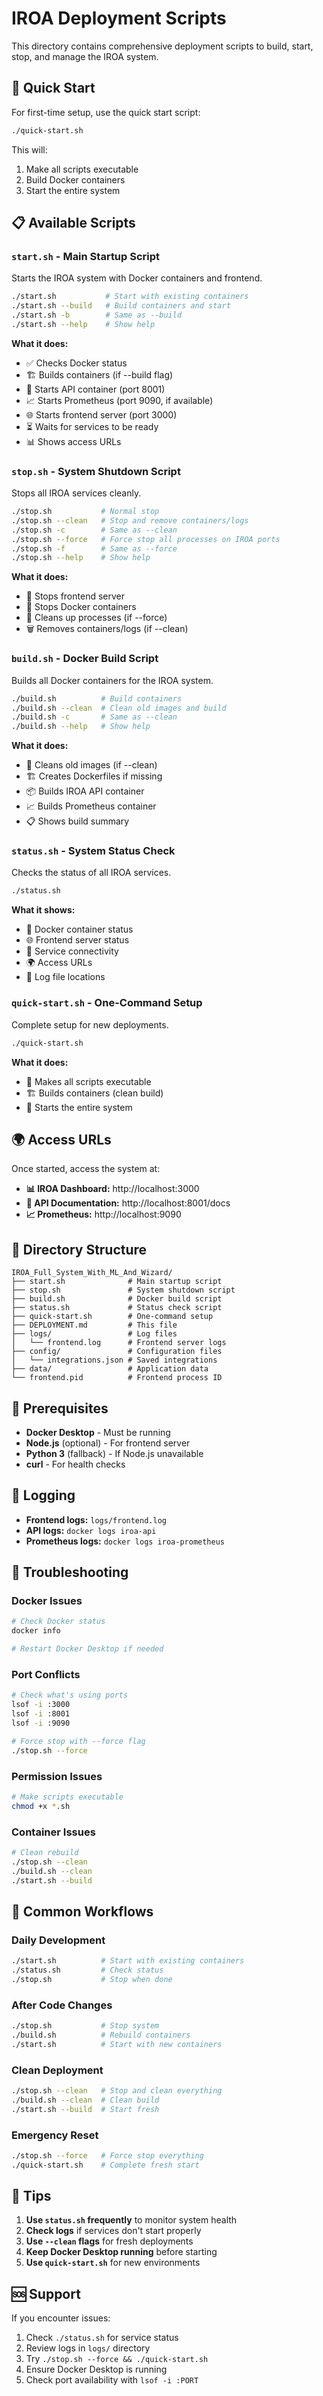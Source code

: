 # IROA Deployment Scripts

This directory contains comprehensive deployment scripts to build, start, stop, and manage the IROA system.

## 🚀 Quick Start

For first-time setup, use the quick start script:

```bash
./quick-start.sh
```

This will:
1. Make all scripts executable
2. Build Docker containers
3. Start the entire system

## 📋 Available Scripts

### `start.sh` - Main Startup Script
Starts the IROA system with Docker containers and frontend.

```bash
./start.sh           # Start with existing containers
./start.sh --build   # Build containers and start
./start.sh -b        # Same as --build
./start.sh --help    # Show help
```

**What it does:**
- ✅ Checks Docker status
- 🏗️ Builds containers (if --build flag)
- 🚀 Starts API container (port 8001)
- 📈 Starts Prometheus (port 9090, if available)
- 🌐 Starts frontend server (port 3000)
- ⏳ Waits for services to be ready
- 📊 Shows access URLs

### `stop.sh` - System Shutdown Script
Stops all IROA services cleanly.

```bash
./stop.sh           # Normal stop
./stop.sh --clean   # Stop and remove containers/logs
./stop.sh -c        # Same as --clean
./stop.sh --force   # Force stop all processes on IROA ports
./stop.sh -f        # Same as --force
./stop.sh --help    # Show help
```

**What it does:**
- 🛑 Stops frontend server
- 🐳 Stops Docker containers
- 🧹 Cleans up processes (if --force)
- 🗑️ Removes containers/logs (if --clean)

### `build.sh` - Docker Build Script
Builds all Docker containers for the IROA system.

```bash
./build.sh          # Build containers
./build.sh --clean  # Clean old images and build
./build.sh -c       # Same as --clean
./build.sh --help   # Show help
```

**What it does:**
- 🧹 Cleans old images (if --clean)
- 🏗️ Creates Dockerfiles if missing
- 📦 Builds IROA API container
- 📈 Builds Prometheus container
- 📋 Shows build summary

### `status.sh` - System Status Check
Checks the status of all IROA services.

```bash
./status.sh
```

**What it shows:**
- 🐳 Docker container status
- 🌐 Frontend server status
- 🔗 Service connectivity
- 🌍 Access URLs
- 📝 Log file locations

### `quick-start.sh` - One-Command Setup
Complete setup for new deployments.

```bash
./quick-start.sh
```

**What it does:**
- 🔧 Makes all scripts executable
- 🏗️ Builds containers (clean build)
- 🚀 Starts the entire system

## 🌍 Access URLs

Once started, access the system at:

- **📊 IROA Dashboard:** http://localhost:3000
- **🔧 API Documentation:** http://localhost:8001/docs
- **📈 Prometheus:** http://localhost:9090

## 📁 Directory Structure

```
IROA_Full_System_With_ML_And_Wizard/
├── start.sh              # Main startup script
├── stop.sh               # System shutdown script
├── build.sh              # Docker build script
├── status.sh             # Status check script
├── quick-start.sh        # One-command setup
├── DEPLOYMENT.md         # This file
├── logs/                 # Log files
│   └── frontend.log      # Frontend server logs
├── config/               # Configuration files
│   └── integrations.json # Saved integrations
├── data/                 # Application data
└── frontend.pid          # Frontend process ID
```

## 🔧 Prerequisites

- **Docker Desktop** - Must be running
- **Node.js** (optional) - For frontend server
- **Python 3** (fallback) - If Node.js unavailable
- **curl** - For health checks

## 📝 Logging

- **Frontend logs:** `logs/frontend.log`
- **API logs:** `docker logs iroa-api`
- **Prometheus logs:** `docker logs iroa-prometheus`

## 🐛 Troubleshooting

### Docker Issues
```bash
# Check Docker status
docker info

# Restart Docker Desktop if needed
```

### Port Conflicts
```bash
# Check what's using ports
lsof -i :3000
lsof -i :8001
lsof -i :9090

# Force stop with --force flag
./stop.sh --force
```

### Permission Issues
```bash
# Make scripts executable
chmod +x *.sh
```

### Container Issues
```bash
# Clean rebuild
./stop.sh --clean
./build.sh --clean
./start.sh --build
```

## 🔄 Common Workflows

### Daily Development
```bash
./start.sh          # Start with existing containers
./status.sh         # Check status
./stop.sh           # Stop when done
```

### After Code Changes
```bash
./stop.sh           # Stop system
./build.sh          # Rebuild containers
./start.sh          # Start with new containers
```

### Clean Deployment
```bash
./stop.sh --clean   # Stop and clean everything
./build.sh --clean  # Clean build
./start.sh --build  # Start fresh
```

### Emergency Reset
```bash
./stop.sh --force   # Force stop everything
./quick-start.sh    # Complete fresh start
```

## 🎯 Tips

1. **Use `status.sh` frequently** to monitor system health
2. **Check logs** if services don't start properly
3. **Use `--clean` flags** for fresh deployments
4. **Keep Docker Desktop running** before starting
5. **Use `quick-start.sh`** for new environments

## 🆘 Support

If you encounter issues:

1. Check `./status.sh` for service status
2. Review logs in `logs/` directory
3. Try `./stop.sh --force && ./quick-start.sh`
4. Ensure Docker Desktop is running
5. Check port availability with `lsof -i :PORT`
